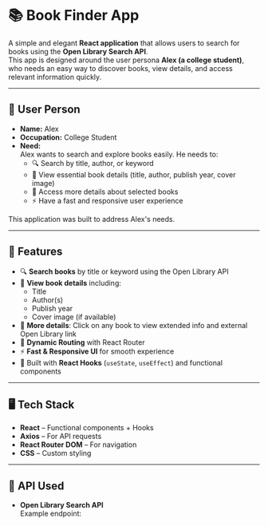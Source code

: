 # 📚 Book Finder App

A simple and elegant **React application** that allows users to search for books using the **Open Library Search API**.  
This app is designed around the user persona **Alex (a college student)**, who needs an easy way to discover books, view details, and access relevant information quickly.

---

## 👤 User Person

- **Name:** Alex  
- **Occupation:** College Student  
- **Need:**  
  Alex wants to search and explore books easily. He needs to:  
  - 🔍 Search by title, author, or keyword  
  - 📘 View essential book details (title, author, publish year, cover image)  
  - 📖 Access more details about selected books  
  - ⚡ Have a fast and responsive user experience  

This application was built to address Alex's needs.

---

## 🚀 Features

- 🔍 **Search books** by title or keyword using the Open Library API  
- 📘 **View book details** including:
  - Title  
  - Author(s)  
  - Publish year  
  - Cover image (if available)  
- 📖 **More details**: Click on any book to view extended info and external Open Library link  
- 🔄 **Dynamic Routing** with React Router  
- ⚡ **Fast & Responsive UI** for smooth experience  
- 🧠 Built with **React Hooks** (`useState`, `useEffect`) and functional components  

---

## 🖥️ Tech Stack

- **React** – Functional components + Hooks  
- **Axios** – For API requests  
- **React Router DOM** – For navigation  
- **CSS** – Custom styling  

---

## 📡 API Used

- **Open Library Search API**  
  Example endpoint:  
